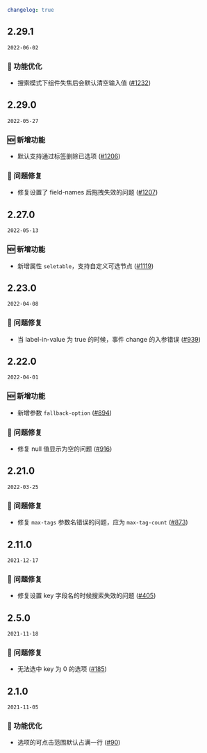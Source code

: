 ```yaml
changelog: true
```

## 2.29.1

`2022-06-02`

### 💎 功能优化

- 搜索模式下组件失焦后会默认清空输入值 ([#1232](https://github.com/arco-design/arco-design-vue/pull/1232))


## 2.29.0

`2022-05-27`

### 🆕 新增功能

- 默认支持通过标签删除已选项 ([#1206](https://github.com/arco-design/arco-design-vue/pull/1206))

### 🐛 问题修复

- 修复设置了 field-names 后拖拽失效的问题 ([#1207](https://github.com/arco-design/arco-design-vue/pull/1207))


## 2.27.0

`2022-05-13`

### 🆕 新增功能

- 新增属性 `seletable`，支持自定义可选节点 ([#1119](https://github.com/arco-design/arco-design-vue/pull/1119))


## 2.23.0

`2022-04-08`

### 🐛 问题修复

- 当 label-in-value 为 true 的时候，事件 change 的入参错误 ([#939](https://github.com/arco-design/arco-design-vue/pull/939))


## 2.22.0

`2022-04-01`

### 🆕 新增功能

- 新增参数 `fallback-option` ([#894](https://github.com/arco-design/arco-design-vue/pull/894))

### 🐛 问题修复

- 修复  null 值显示为空的问题 ([#916](https://github.com/arco-design/arco-design-vue/pull/916))


## 2.21.0

`2022-03-25`

### 🐛 问题修复

- 修复 `max-tags` 参数名错误的问题，应为 `max-tag-count` ([#873](https://github.com/arco-design/arco-design-vue/pull/873))


## 2.11.0

`2021-12-17`

### 🐛 问题修复

- 修复设置 key 字段名的时候搜索失效的问题 ([#405](https://github.com/arco-design/arco-design-vue/pull/405))


## 2.5.0

`2021-11-18`

### 🐛 问题修复

- 无法选中 key 为 0 的选项 ([#185](https://github.com/arco-design/arco-design-vue/pull/185))


## 2.1.0

`2021-11-05`

### 💎 功能优化

- 选项的可点击范围默认占满一行 ([#90](https://github.com/arco-design/arco-design-vue/pull/90))


